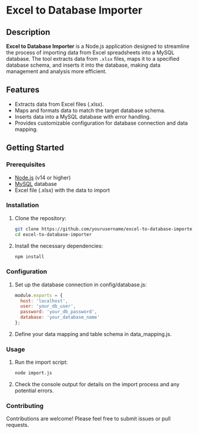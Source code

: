 # Excel to Database Importer

## Description

**Excel to Database Importer** is a Node.js application designed to streamline the process of importing data from Excel spreadsheets into a MySQL database. The tool extracts data from `.xlsx` files, maps it to a specified database schema, and inserts it into the database, making data management and analysis more efficient.

## Features

- Extracts data from Excel files (.xlsx).
- Maps and formats data to match the target database schema.
- Inserts data into a MySQL database with error handling.
- Provides customizable configuration for database connection and data mapping.

## Getting Started

### Prerequisites

- [Node.js](https://nodejs.org/) (v14 or higher)
- [MySQL](https://www.mysql.com/) database
- Excel file (.xlsx) with the data to import

### Installation

1. Clone the repository:

   ```bash
   git clone https://github.com/yourusername/excel-to-database-importer.git
   cd excel-to-database-importer

2. Install the necessary dependencies:

   ```bash
   npm install

### Configuration

1. Set up the database connection in config/database.js:
   
   ```javascript
   module.exports = {
     host: 'localhost',
     user: 'your_db_user',
     password: 'your_db_password',
     database: 'your_database_name'
   };

2. Define your data mapping and table schema in data_mapping.js.
   
### Usage
1. Run the import script:
   
   ```bash
   node import.js

2. Check the console output for details on the import process and any potential errors.
   
### Contributing
   Contributions are welcome! Please feel free to submit issues or pull requests.
   
   
   